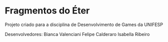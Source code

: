 # Fragmentos do Éter

Projeto criado para a disciplina de Desenvolvimento de Games da UNIFESP

Desenvolvedores:
Bianca Valenciani
Felipe Calderaro
Isabella Ribeiro
